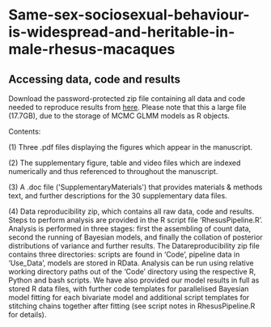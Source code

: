 # Same-sex-sociosexual-behaviour-is-widespread-and-heritable-in-male-rhesus-macaques
## Accessing data, code and results

Download the password-protected zip file containing all data and code needed to reproduce results from [here](https://mega.nz/file/2iJWFaCL#SB_IEMHMzVlYFDjL-T07V2kMCWppxhMREimAbGMUOvk). Please note that this a large file (17.7GB), due to the storage of MCMC GLMM models as R objects.

Contents: 

(1) Three .pdf files displaying the figures which appear in the manuscript. 

(2) The supplementary figure, table and video files which are indexed numerically and thus referenced to throughout the manuscript.

(3) A .doc file ('SupplementaryMaterials') that provides materials & methods text, and further descriptions for the 30 supplementary data files.

(4) Data reproducibility zip, which contains all raw data, code and results. Steps to perform analysis are provided in the R script file ‘RhesusPipeline.R’. Analysis is performed in three stages: first the assembling of count data, second the running of Bayesian models, and finally the collation of posterior distributions of variance and further results. The Datareproducibility zip file contains three directories: scripts are found in ‘Code’, pipeline data in ‘Use_Data’, models are stored in RData. Analysis can be run using relative working directory paths out of the ‘Code’ directory using the respective R, Python and bash scripts. We have also provided our model results in full as stored R data files, with further code templates for parallelised Bayesian model fitting for each bivariate model and additional script templates for stitching chains together after fitting (see script notes in RhesusPipeline.R for details). 
